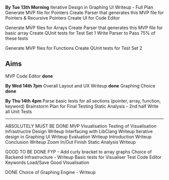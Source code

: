 
**By Tue 13th Morning**
Iterative Design in Graphing UI Writeup - Full Plan
Generate MVP file for Pointers
Create Parser that generates this MVP file for Pointers & Recursive Pointers
Create UI for Code Editor

Generate MVP files for Arrays
Create Parser that generates this MVP file for basic array
Create QUnit tests for Test Set 1
Write Parser to Pass 75% of these tests

Generate MVP files for Functions
Create QUnit tests for Test Set 2

Aims
---
MVP Code Editor **done**

**By Wed 14th 7pm**
Overall Layout and UX Writeup  **done**
Graphing Choice  **done**

**By Thu 14th 4pm**
Parse basic tests for all sections (pointer, array, function, keyword)
Brainstorm Plan for Final Testing
Static Analysis - 2nd half 
Write all Unit Tests

---

ABSOLUTELY MUST BE DONE
MVP Visualisation
Testing of Visualisation
Infrastructre Design Writeup
Interfacing with LibClang Writeup
Iterative design in Graphing UI Writeup
Evaluation Writeup
Introduction Writeup
Conclusion Writeup
Zoom In/Out
Finish Static Analysis Writeup

GOOD TO BE DONE
FYP - Add curly bracket to array graphs
Choice of Backend Infrastructure - Writeup
Basic tests for Visualiser
Test Code Editor
Keywords
Load/Save
Good Visualisation

DONE
Choice of Graphing Engine - Writeup










